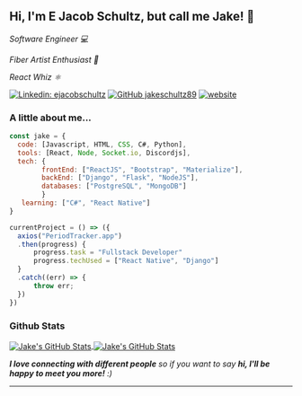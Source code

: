 <h2> Hi, I'm E Jacob Schultz, but call me Jake! 👾</h2>

<p><em>Software Engineer 💻</em></p> 
<p><em>Fiber Artist Enthusiast 🦙</em></p> 
<p><em>React Whiz ⚛️</em></p> 

[![Linkedin: ejacobschultz](https://img.shields.io/badge/-ejacobschultz-blue?style=flat-square&logo=Linkedin&logoColor=white&link=https://www.linkedin.com/in/ejacobschultz/)](https://www.linkedin.com/in/ejacobschultz/)
[![GitHub jakeschultz89](https://img.shields.io/github/followers/jakeschultz89?label=follow&style=social)](https://github.com/jakeschultz89)
[![website](https://img.shields.io/badge/Website-46a2f1.svg?&style=flat-square&logo=Google-Chrome&logoColor=white&link=http://nicolehamilton.me/)](www.ejacobschultz.com)

### A little about me...  

```javascript
const jake = {
  code: [Javascript, HTML, CSS, C#, Python],
  tools: [React, Node, Socket.io, Discordjs],
  tech: {
        frontEnd: ["ReactJS", "Bootstrap", "Materialize"], 
        backEnd: ["Django", "Flask", "NodeJS"],
        databases: ["PostgreSQL", "MongoDB"]
        }
   learning: ["C#", "React Native"]
}

currentProject = () => ({
  axios("PeriodTracker.app")
  .then(progress) {
      progress.task = "Fullstack Developer"
      progress.techUsed = ["React Native", "Django"]
  }
  .catch((err) => {
      throw err;
  })
})


```
### Github Stats
<a href="https://github.com/jakeschultz89/jakeschultz89">
  <img align="center" src="https://github-readme-stats.vercel.app/api/top-langs/?username=jakeschultz89&hide=c%2B%2B,c,html&title_color=6aa6f8&text_color=8a919a&icon_color=6aa6f8&bg_color=0e1116" alt="Jake's GitHub Stats" />
</a>

<a href="https://github.com/jakeschultz89/jakeschultz89">
  <img align="center" src="https://github-readme-stats.vercel.app/api?username=jakeschultz89&show_icons=true&line_height=27&count_private=true&title_color=6aa6f8&text_color=8a919a&icon_color=6aa6f8&bg_color=0e1116" alt="Jake's GitHub Stats" />
</a>

<em><b>I love connecting with different people</b> so if you want to say <b>hi, I'll be happy to meet you more!</b> :)</em>

---